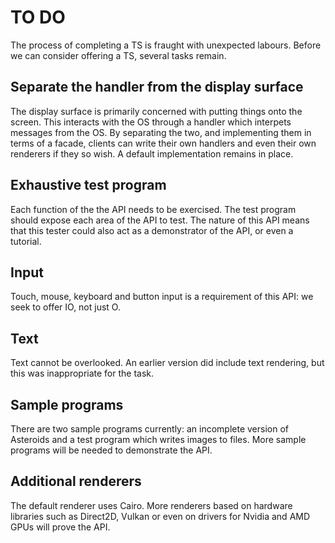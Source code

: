 TO DO
=============

The process of completing a TS is fraught with unexpected labours. Before we can consider offering a TS, several tasks remain.

Separate the handler from the display surface
-------------

The display surface is primarily concerned with putting things onto the screen. This interacts with the OS through a handler which interpets messages from the OS. By separating the two, and implementing them in terms of a facade, clients can write their own handlers and even their own renderers if they so wish. A default implementation remains in place.

Exhaustive test program
-------------

Each function of the the API needs to be exercised. The test program should expose each area of the API to test. The nature of this API means that this tester could also act as a demonstrator of the API, or even a tutorial.

Input
-------------

Touch, mouse, keyboard and button input is a requirement of this API: we seek to offer IO, not just O.

Text
-------------

Text cannot be overlooked. An earlier version did include text rendering, but this was inappropriate for the task.

Sample programs
-------------

There are two sample programs currently: an incomplete version of Asteroids and a test program which writes images to files. More sample programs will be needed to demonstrate the API.

Additional renderers
-------------

The default renderer uses Cairo. More renderers based on hardware libraries such as Direct2D, Vulkan or even on drivers for Nvidia and AMD GPUs will prove the API.